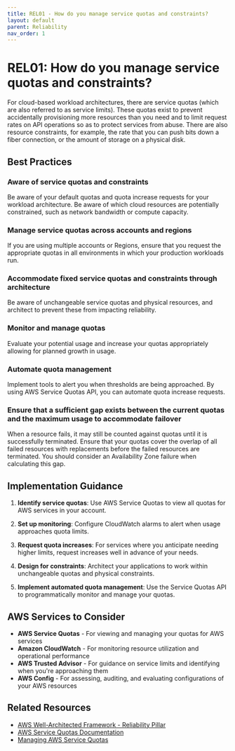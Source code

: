 ```yaml
---
title: REL01 - How do you manage service quotas and constraints?
layout: default
parent: Reliability
nav_order: 1
---
```


# REL01: How do you manage service quotas and constraints?

For cloud-based workload architectures, there are service quotas (which are also referred to as service limits). These quotas exist to prevent accidentally provisioning more resources than you need and to limit request rates on API operations so as to protect services from abuse. There are also resource constraints, for example, the rate that you can push bits down a fiber connection, or the amount of storage on a physical disk.

## Best Practices

### Aware of service quotas and constraints
Be aware of your default quotas and quota increase requests for your workload architecture. Be aware of which cloud resources are potentially constrained, such as network bandwidth or compute capacity.

### Manage service quotas across accounts and regions
If you are using multiple accounts or Regions, ensure that you request the appropriate quotas in all environments in which your production workloads run.

### Accommodate fixed service quotas and constraints through architecture
Be aware of unchangeable service quotas and physical resources, and architect to prevent these from impacting reliability.

### Monitor and manage quotas
Evaluate your potential usage and increase your quotas appropriately allowing for planned growth in usage.

### Automate quota management
Implement tools to alert you when thresholds are being approached. By using AWS Service Quotas API, you can automate quota increase requests.

### Ensure that a sufficient gap exists between the current quotas and the maximum usage to accommodate failover
When a resource fails, it may still be counted against quotas until it is successfully terminated. Ensure that your quotas cover the overlap of all failed resources with replacements before the failed resources are terminated. You should consider an Availability Zone failure when calculating this gap.

## Implementation Guidance

1. **Identify service quotas**: Use AWS Service Quotas to view all quotas for AWS services in your account.

2. **Set up monitoring**: Configure CloudWatch alarms to alert when usage approaches quota limits.

3. **Request quota increases**: For services where you anticipate needing higher limits, request increases well in advance of your needs.

4. **Design for constraints**: Architect your applications to work within unchangeable quotas and physical constraints.

5. **Implement automated quota management**: Use the Service Quotas API to programmatically monitor and manage your quotas.

## AWS Services to Consider

- **AWS Service Quotas** - For viewing and managing your quotas for AWS services
- **Amazon CloudWatch** - For monitoring resource utilization and operational performance
- **AWS Trusted Advisor** - For guidance on service limits and identifying when you're approaching them
- **AWS Config** - For assessing, auditing, and evaluating configurations of your AWS resources

## Related Resources

- [AWS Well-Architected Framework - Reliability Pillar](https://docs.aws.amazon.com/wellarchitected/latest/reliability-pillar/welcome.html)
- [AWS Service Quotas Documentation](https://docs.aws.amazon.com/servicequotas/latest/userguide/intro.html)
- [Managing AWS Service Quotas](https://aws.amazon.com/blogs/mt/managing-aws-service-quotas/)

